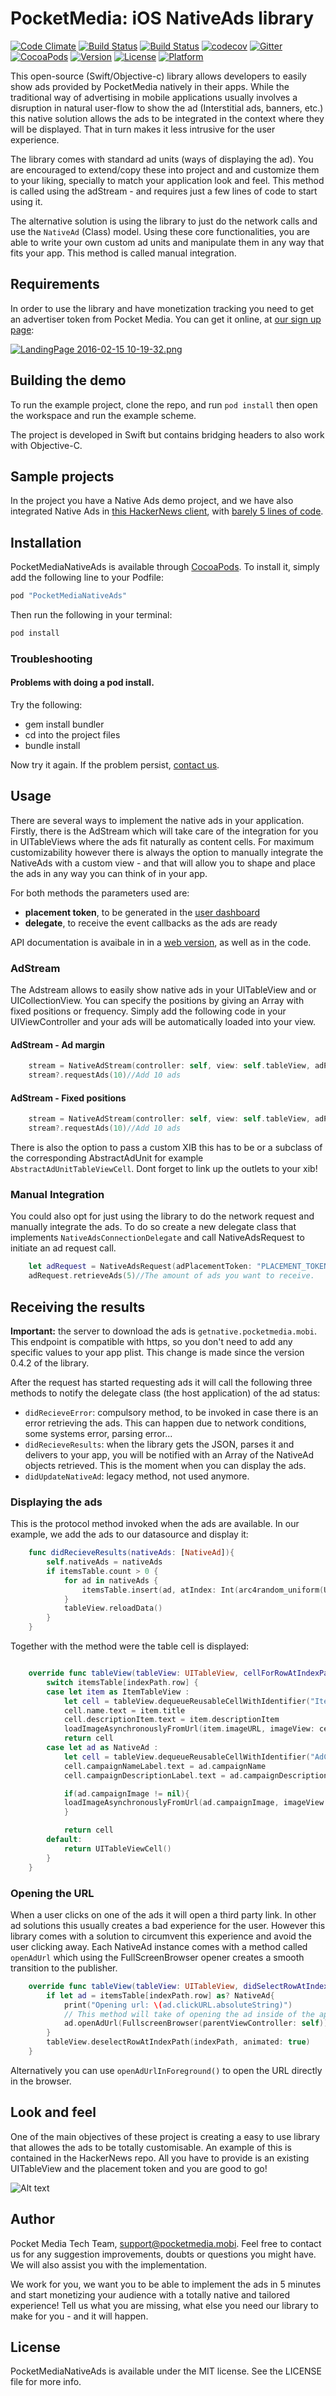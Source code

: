 # PocketMedia: iOS NativeAds library
[![Code Climate](https://codeclimate.com/github/Pocketbrain/nativeadslib-ios/badges/gpa.svg)](https://codeclimate.com/github/Pocketbrain/nativeadslib-ios)
[![Build Status](https://travis-ci.org/Pocketbrain/nativeadslib-ios.svg?branch=master)](https://travis-ci.org/Pocketbrain/nativeadslib-ios)
[![Build Status](https://www.bitrise.io/app/b7a8ab5efda24990.svg?token=n6H_COg_cUKeKnUEWEMJTw&branch=master)](https://www.bitrise.io/app/b7a8ab5efda24990)
[![codecov](https://codecov.io/gh/Pocketbrain/nativeadslib-ios/branch/master/graph/badge.svg)](https://codecov.io/gh/Pocketbrain/nativeadslib-ios)
[![Gitter](https://badges.gitter.im/join_chat.svg)](https://gitter.im/Pocketbrain)
[![CocoaPods](https://img.shields.io/cocoapods/at/PocketMediaNativeAds.svg?maxAge=2592000&style=flat)](http://cocoapods.org/pods/PocketMediaNativeAds)
[![Version](https://img.shields.io/cocoapods/v/PocketMediaNativeAds.svg?maxAge=2592000&style=flat)](http://cocoapods.org/pods/PocketMediaNativeAds)
[![License](https://img.shields.io/cocoapods/l/PocketMediaNativeAds.svg?maxAge=2592000&style=flat)](http://cocoapods.org/pods/PocketMediaNativeAds)
[![Platform](https://img.shields.io/cocoapods/p/PocketMediaNativeAds.svg?maxAge=2592000&style=flat)](http://cocoapods.org/pods/PocketMediaNativeAds)

This open-source (Swift/Objective-c) library allows developers to easily show ads provided by PocketMedia natively in their apps. While the traditional way of advertising in mobile applications usually involves a disruption in natural user-flow to show the ad (Interstitial ads, banners, etc.) this native solution allows the ads to be integrated in the context where they will be displayed. That in turn makes it less intrusive for the user experience.

The library comes with standard ad units (ways of displaying the ad). You are encouraged to extend/copy these into project and and customize them to your liking, specially to match your application look and feel. This method is called using the adStream - and requires just a few lines of code to start using it.

The alternative solution is using the library to just do the network calls and use the ```NativeAd``` (Class) model. Using these core functionalities, you are able to write your own custom ad units and manipulate them in any way that fits your app. This method is called manual integration.

## Requirements

In order to use the library and have monetization tracking you need to get an advertiser token from Pocket Media. You can get it online, at [our sign up page](http://nativeads.pocketmedia.mobi/signup.html):

[![LandingPage 2016-02-15 10-19-32.png](https://bitbucket.org/repo/46g5gL/images/3248517185-LandingPage%202016-02-15%2010-19-32.png)](http://nativeads.pocketmedia.mobi/signup.html)

## Building the demo

To run the example project, clone the repo, and run `pod install` then open the workspace and run the example scheme.

The project is developed in Swift but contains bridging headers to also work with Objective-C.

## Sample projects

In the project you have a Native Ads demo project, and we have also integrated Native Ads in [this HackerNews client](https://github.com/Pocketbrain/HackerNews), with [barely 5 lines of code](https://github.com/Pocketbrain/HackerNews/commit/54c6a670d304c0d614ba14e9ff75a38a4c87a67c).

## Installation

PocketMediaNativeAds is available through [CocoaPods](http://cocoapods.org). To install
it, simply add the following line to your Podfile:

```ruby
pod "PocketMediaNativeAds"
```

Then run the following in your terminal:
```ruby
pod install
```

### Troubleshooting
#### Problems with doing a pod install.

Try the following:

- gem install bundler
- cd into the project files
- bundle install

Now try it again. If the problem persist, [contact us](mailto:support@pocketmedia.mobi).

## Usage
There are several ways to implement the native ads in your application. Firstly, there is the AdStream which will take care of the integration for you in UITableViews where the ads fit naturally as content cells. For maximum customizability however there is always the option to manually integrate the NativeAds with a custom view - and that will allow you to shape and place the ads in any way you can think of in your app.

For both methods the parameters used are:

- **placement token**, to be generated in the [user dashboard](http://third-party.pmgbrain.com/)
- **delegate**, to receive the event callbacks as the ads are ready

API documentation is avaibale in in a [web version](https://htmlpreview.github.io/?https://github.com/Pocketbrain/nativeadslib-ios/feature/new-structure-tests/docs/index.html), as well as in the code.

### AdStream
The Adstream allows to easily show native ads in your UITableView and or UICollectionView.
You can specify the positions by giving an Array with fixed positions or frequency. Simply add the following code in your UIViewController and your ads will be automatically loaded into your view.

#### AdStream - Ad margin
```swift
    stream = NativeAdStream(controller: self, view: self.tableView, adPlacementToken: "894d2357e086434a383a1c29868a0432958a3165", adPosition: MarginAdPosition(margin: 2, adPositionOffset: 0)) /* replace with your own token!! */
    stream?.requestAds(10)//Add 10 ads
```

#### AdStream - Fixed positions
```swift
    stream = NativeAdStream(controller: self, view: self.tableView, adPlacementToken: "894d2357e086434a383a1c29868a0432958a3165", adPosition: PredefinedAdPosition(positions: [1, 3, 8], adPositionOffset: 0)) /* replace with your own token!! */
    stream?.requestAds(10)//Add 10 ads
```

There is also the option to pass a custom XIB this has to be or a subclass of the corresponding  AbstractAdUnit for example ```AbstractAdUnitTableViewCell```.
Dont forget to link up the outlets to your xib!

### Manual Integration
You could also opt for just using the library to do the network request and manually integrate the ads. To do so create a new delegate class that implements ```NativeAdsConnectionDelegate``` and call NativeAdsRequest to initiate an ad request call.

```swift
    let adRequest = NativeAdsRequest(adPlacementToken: "PLACEMENT_TOKEN", delegate: self) /* replace with your own token!! */
    adRequest.retrieveAds(5)//The amount of ads you want to receive.
```

## Receiving the results

**Important:** the server to download the ads is ```getnative.pocketmedia.mobi```. This endpoint is compatible with https, so you don't need to add any specific values to your app plist. This change is made since the version 0.4.2 of the library.

After the request has started requesting ads it will call the following three methods to notify the delegate class (the host application) of the ad status:

- ```didRecieveError```: compulsory method, to be invoked in case there is an error retrieving the ads. This can happen due to network conditions, some systems error, parsing error...
- ```didRecieveResults```: when the library gets the JSON, parses it and delivers to your app, you will be notified with an Array of the NativeAd objects retrieved. This is the moment when you can display the ads.
- ```didUpdateNativeAd```: legacy method, not used anymore.

### Displaying the ads
This is the protocol method invoked when the ads are available. In our example, we add the ads to our datasource and display it:
```swift
    func didRecieveResults(nativeAds: [NativeAd]){
        self.nativeAds = nativeAds
        if itemsTable.count > 0 {
            for ad in nativeAds {
                itemsTable.insert(ad, atIndex: Int(arc4random_uniform(UInt32(itemsTable.count))))
            }
            tableView.reloadData()
        }
    }
```

Together with the method were the table cell is displayed:
```swift

    override func tableView(tableView: UITableView, cellForRowAtIndexPath indexPath: NSIndexPath) -> UITableViewCell {
        switch itemsTable[indexPath.row] {
        case let item as ItemTableView :
            let cell = tableView.dequeueReusableCellWithIdentifier("ItemCell", forIndexPath:indexPath) as! ItemCell
            cell.name.text = item.title
            cell.descriptionItem.text = item.descriptionItem
            loadImageAsynchronouslyFromUrl(item.imageURL, imageView: cell.artworkImageView)
            return cell
        case let ad as NativeAd :
            let cell = tableView.dequeueReusableCellWithIdentifier("AdCell", forIndexPath:indexPath) as! AdCell
            cell.campaignNameLabel.text = ad.campaignName
            cell.campaignDescriptionLabel.text = ad.campaignDescription

            if(ad.campaignImage != nil){
            loadImageAsynchronouslyFromUrl(ad.campaignImage, imageView: cell.campaignImageView)
            }

            return cell
        default:
            return UITableViewCell()
        }
    }
```

### Opening the URL
When a user clicks on one of the ads it will open a third party link. In other ad solutions this usually creates a bad experience for the user. However this library comes with a solution to circumvent this experience and avoid the user clicking away. Each NativeAd instance comes with a method called ```openAdUrl``` which using the FullScreenBrowser opener creates a smooth transition to the publisher.

```swift
    override func tableView(tableView: UITableView, didSelectRowAtIndexPath indexPath: NSIndexPath) {
        if let ad = itemsTable[indexPath.row] as? NativeAd{
            print("Opening url: \(ad.clickURL.absoluteString)")
            // This method will take of opening the ad inside of the app, until we have an iTunes url
            ad.openAdUrl(FullscreenBrowser(parentViewController: self))
        }
        tableView.deselectRowAtIndexPath(indexPath, animated: true)
    }
```

Alternatively you can use ```openAdUrlInForeground()``` to open the URL directly in the browser.

## Look and feel

One of the main objectives of these project is creating a easy to use library that allowes the ads to be totally customisable. An example of this is contained in the HackerNews repo. All you have to provide is an existing UITableView and the placement token and you are good to go!

![Alt text](https://monosnap.com/file/vYqy1GYoVBBLsnfCHRTiTFCmWS53Aa.png)

## Author

Pocket Media Tech Team, [support@pocketmedia.mobi](mailto:support@pocketmedia.mobi). Feel free to contact us for any suggestion improvements, doubts or questions you might have. We will also assist you with the implementation.

We work for you, we want you to be able to implement the ads in 5 minutes and start monetizing your audience with a totally native and tailored experience! Tell us what you are missing, what else you need our library to make for you - and it will happen.

## License

PocketMediaNativeAds is available under the MIT license. See the LICENSE file for more info.
